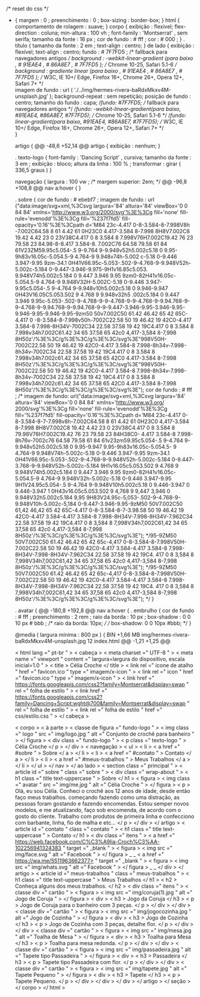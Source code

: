 /* reset do css */
* {
    margem :  0 ;
    preenchimento :  0 ;
    box-sizing : border-box;
  }
  html {
    comportamento de rolagem : suave;
  }
  corpo {
    exibição : flexível;
    flex-direction : coluna;
    min-altura :  100 vh ;
    font-family :  'Montserrat' , sem serifa;
    tamanho da fonte :  16 px ;
    cor de fundo :  # fff ;
    cor :  # 000 ;
  }
  . título {
    tamanho da fonte :  2 em ;
    text-align : centro;
  }
  de lado {
    exibição : flexível;
    text-align : centro;
    fundo :  # 7F7FD5 ;  /* fallback para navegadores antigos */
    background :  -webkit-linear-gradient (para baixo ,  # 91EAE4 ,  # 86A8E7 ,  # 7F7FD5 );  /* Chrome 10-25, Safari 5.1-6 */
    background :  gradiente linear (para baixo ,  # 91EAE4 ,  # 86A8E7 ,  # 7F7FD5 ); /* W3C, IE 10+/ Edge, Firefox 16+, Chrome 26+, Opera 12+, Safari 7+ */  
    imagem de fundo :  url ( './../img/hermes-rivera-baRdxMkxv4M-unsplash.jpg' );
    background-repeat : sem repetição;
    posição de fundo : centro;
    tamanho do fundo : capa;
    /*fundo: #7F7FD5; /* fallback para navegadores antigos */
    /*fundo: -webkit-linear-gradient(para baixo, #91EAE4, #86A8E7, #7F7FD5); /* Chrome 10-25, Safari 5.1-6 */
    /*fundo: linear-gradient(para baixo, #91EAE4, #86A8E7, #7F7FD5); /* W3C, IE 10+/ Edge, Firefox 16+, Chrome 26+, Opera 12+, Safari 7+ */  
  }
  
  artigo {
  @@ -48,6 +52,14 @@ artigo {
    exibição : nenhum;
  }
  
  . texto-logo {
    font-family :  'Dancing Script' , cursiva;
    tamanho da fonte :  3 em ;
    exibição : bloco;
    altura da linha :  100 % ;
    transformar :  girar ( 336,5 graus )
  }
  
  navegação {
    largura :  100 vw ;
    /* margem superior: 2em; */
  @@ -96,8 +108,8 @@ nav a:hover {
  }
  
  . sobre {
    cor de fundo :  # ebebf7 ;
    imagem de fundo :  url ("data:image/svg+xml,%3Csvg largura='84' altura='84' viewBox='0 0 84 84' xmlns='http://www.w3.org/2000/svg'%3E%3Cg fill='none' fill-rule='evenodd'%3E%3Cg fill='%237f7fd5' fill-opacity='0.16'%3E%3Cpath d='M84 23c-4.417 0-8-3.584-8-7.998V8h -7.002C64.58 8 61 4.42 61 0H23C0 4.417-3.584 8-7.998 8H8V7.002C8 19.42 4.42 23 0 23V38C4.417 0 8 3.584 8 7.998V76H7.002C19.42 76 23 79.58 23 84.98-8-8.417 3.584-8. 7.002C76 64.58 79.58 61 84 61V23ZM59.95c5.054-.5 9-9.764 9-9.948v52h5.002c5.18 0 9.95-9h83v16.05c-5.054.5-9 4.764-9 9.948v74h-5.002 c-5.18 0-9.446 3.947-9.95 9zm-34.1 0H41V66.95c-5.053-.502-9-4.768-9-9.948V52h-5.002c-5.184 0-9.447-3.946-9.975-9H1v16.85c5.053. 9.948V74h5.002c5.184 0 9.447 3.946 9.95 9zm0-82H41v16.05c-5.054.5-9 4.764-9 9.948V32H-5.002C-5.18 0-9.446 3.947-9.95c5.054-.5 9-4.764 9-9.948v10h5.002c5.18 0 9.946-9.947 0H43V16.05C5.053.502 9 4.768 9 9.948v32h5 .002c5.184 0 9.447 3.946 9.95c-5.053-.502-9-4.768-9-9-4.768-9-9-4.768-9-9.94.768-9-9-4.768-9-9.94.768-9-9.94.768-9-9-9.447-3.946-9.95-3.946-9.95-9.946-9.95-9.946-9.95-9zm50 50v7.002C50 61.42 46.42 65 42 65C-4.417 0 -8-3.584-8-7.998v50h-7002C22.58 50 19 46.42 19 42C0-4.417 3.584-8 7.998-8H34V-7002C34 22.58 37.58 19 42 19C4.417 0 8 3.584 8 7.998v34h7.002C61.42 34 65 37.58 65 42c0 4,417-3,584 8-7,998 8H50z'/%3E%3C/g%3E%3C/g%3E%3C/svg%3E"998V50H-7002C22.58 50 19 46.42 19 42C0-4.417 3.584-8 7.998-8h34v-7.998-8h34v-7002C34 22.58 37.58 19 42 19C4.417 0 8 3.584 8 7.998v34h7.002c61.42 34 65 37.58 65 42C0 4.417-3.584 8-7.998 8H50z'/%3E%3C/g%3E%3C/g%3E%3C/svg%3E"998V50H-7002C22.58 50 19 46.42 19 42C0-4.417 3.584-8 7.998-8h34v-7.998-8h34v-7002C34 22.58 37.58 19 42 19C4.417 0 8 3.584 8 7.998v34h7.002c61.42 34 65 37.58 65 42C0 4.417-3.584 8-7.998 8H50z'/%3E%3C/g%3E%3C/g%3E%3C/svg%3E");
    cor de fundo :  # fff ;
    /* imagem de fundo: url("data:image/svg+xml,%3Csvg largura='84' altura='84' viewBox='0 0 84 84' xmlns='http://www.w3.org/ 2000/svg'%3E%3Cg fill='none' fill-rule='evenodd'%3E%3Cg fill='%237f7fd5' fill-opacity='0.16'%3E%3Cpath d='M84 23c-4.417 0- 8-3.584-8-7-7.998v8h-7.002C64.58 8 61 4.42 61 0H23C0 4,417-3.584 8-7.998 8H8V7.002C8 19.42 4.42 23 0 23V38C4.417 0 8 3.584 8 79.98V76H7.002C19.42 76 23 79.58 23 84H38C0- 4.417 3.584-8 7.998-8h76v-7002c76 64.58 79.58 61 84 61v23zm59.95c5.054-.5 9-4.764 9-9.948v52h5.002c5.18 0 9.95-9.947 9.95-9h83v16.05c-5.054.5- 9 4.764-9 9.948V74h-5.002c-5.18 0-9.446 3.947-9.95 9zm-34.1 0H41V66.95c-5.053-.502-9-4.768-9-9.948V52h-5.002c-5.184 0-9.447-3.768-9-9.948V52h-5.002c-5.184 9H1v16.05c5.053.502 9 4.768 9 9.948V74h5.002c5.184 0 9.447 3.946 9.95 9zm0-82H41v16.05c-5.054.5-9 4.764-9 9.948V32h-5.002c-5.18 0-9.446 3.947-9.95 9H1V24.95c5.054-.5 9-4.764 9-9.948V10h5.002c5.18 0 9.446-3.947 0 9.446-3.947 1 0H43v16.05c5.053.502 9 4,768 9 9,447 3,946 0 9.948V32h5.002c5.184 9,95 9H83V24.95c-5,053-.502-9-4.768-9-9.948V10h-5.002c-5,184 0-9.447-3.946-9.95-9zM50 50V7.002C50 61,42 46,42 65 42 65C-4.417 0-8-3.584-8-7-3.98.58 50 19 46.42 19 42C0-4.417 3.584-4.417 3.584-8 7.998-8H34V-7.998-8H34V-7.962C34 22.58 37.58 19 42 19C4.417 0 8 3,584 8 7,998V34h7,002C61,42 34 65 37,58 65 42c0 4,417-3,584 8-7,998 8H50z'/%3E%3C/g%3E%3C/g%3E%3C/svg%3E"); */95-9ZM50 50V7.002C50 61.42 46.42 65 42 65c-4,417 0-8-3.584-8-7.998V50H-7.002C22.58 50 19 46.42 19 42C0-4.417 3.584-4.417 3.584-8 7.998-8H34V-7.998-8H34V-7.962C34 22.58 37.58 19 42 19C4. 417 0 8 3,584 8 7,998V34h7,002C61,42 34 65 37,58 65 42c0 4,417-3,584 8-7,998 8H50z'/%3E%3C/g%3E%3C/g%3E%3C/svg%3E"); */95-9ZM50 50V7.002C50 61.42 46.42 65 42 65c-4,417 0-8-3.584-8-7.998V50H-7.002C22.58 50 19 46.42 19 42C0-4.417 3.584-4.417 3.584-8 7.998-8H34V-7.998-8H34V-7.962C34 22.58 37.58 19 42 19C4. 417 0 8 3,584 8 7,998V34h7,002C61,42 34 65 37,58 65 42c0 4,417-3,584 8-7,998 8H50z'/%3E%3C/g%3E%3C/g%3E%3C/svg%3E"); */
  }
  
  . avatar {
  @@ -180,8 +192,8 @@ nav a:hover {
  . embrulho {
    cor de fundo :  # fff ;
    preenchimento :  2 rem ;
    raio da borda :  10 px ;
    box-shadow :  0  0  10 px  # bbb ;
    /* raio da borda: 10px; */
    /* box-shadow: 0 0 10px #bbb; */
  }
  
  @media ( largura mínima :  800 px ) {
   BIN +1,66 MB img/hermes-rivera-baRdxMkxv4M-unsplash.jpg 
   12 index.html 
  @@ -1,21 +1,25 @@
  <!DOCTYPEhtml >
  < html  lang =" pt-br " >
  < cabeça >
    < meta  charset =" UTF-8 " >
    < meta  name =" viewport " content =" largura=largura do dispositivo, escala inicial=1.0 " >
    < title > Célia Croche </ title >
    < link  rel =" ícone de atalho " href =" favicon.ico " type =" imagem/x-icon " >
    < link  rel =" icon " href =" favicon.ico " type =" imagem/x-icon " >
    < link  href =" https://fonts.googleapis.com/css2?family=Montserrat&display=swap " rel =" folha de estilo " >
    < link  href =" https://fonts.googleapis.com/css2?family=Dancing+Script:wght@700&family=Montserrat&display=swap "
      rel =" folha de estilo " >
    < link  rel =" folha de estilo " href =" css/estilo.css " >
  </ cabeça >
  
  < corpo >
    < à parte >
      < classe de figura  =" fundo-logo " >
        < img  class =" logo " src =" img/logo.jpg " alt =" Conjunto de crochê para banheiro " >
      </ figura >
      < div  class =" fundo-logo " >
        < p  class =" texto-logo " > Célia Croche </ p >
      </ div >
      <!-- <figure class="fundo-logo"> -->
        <!-- <img class="logo" src="img/logo.jpg" alt="Conjunto de croche para banheiro"> -->
      <!-- </figura> -->
      < navegação >
        < ul >
          < li >
            < a  href =" #sobre " > Sobre </ a >
          </ li >
          < li >
            < a  href =" #contato " > Contato </ a >
          </ li >
          < li >
            < a  href =" #meus-trabalhos " > Meus Trabalhos </ a >
          </ li >
        </ ul >
      </ nav >
    </ ao lado >
    < section  class =" principal " >
      < article  id =" sobre " class =" sobre " >
        < div  class =" wrap-about " >
          < h1  class =" title text-uppercase " > Sobre </ h1 >
          < figura >
            < img  class =" avatar " src =" img/me.jpg " alt =" Célia Croche " >
          </ figura >
          < p > Olá, eu sou Célia. Conheci o crochê aos 12 anos de idade, desde então faço meus trabalhos. começando fazendo
            como uma distração, as pessoas foram gostando e fazendo encomendas. Estou semper novos modelos, e
            me atualizando, faço sob encomenda, de acordo com o gosto do cliente. Trabalho com produtos de primeira linha
            e confecciono com barbante, linha, fio de malha e etc... </ p >
        </ div >
      </ artigo >
      <!-- <article id="redes-sociais" class="redes-sociais">
        <h1 class="title">Redes Sociais</h1>
        <p>Lorem ipsum dolor sit amet consectetur adipisicing elit. Ipsum, et repellendus eum omnis odio praesentium neque delectus? Repelendus reprehenderit inventore minus cum porro nobis, neque, et esse, est quos tempore.</p>
      </article> -->
      < article  id =" contato " class =" contato " >
        < h1  class =" title text-uppercase " > Contato </ h1 >
        < div  class =" itens " >
          < a  href =" https://web.facebook.com/C%C3%A9lia-Croch%C3%AA-102256941324383 " target =" _blank " >
            < figura >
              < img  src =" img/face.svg " alt =" Facebook " >
            </ figura >
          </a> _ _
          < a  href =" https://wa.me/5511963662377> " target =" _blank " >
            < figura >
              < img  src =" img/whats.svg " alt =" Facebook " >
            </ figura >
          </a> _ _
        </ div >
      </ artigo >
      < article  id =" meus-trabalhos " class =" meus-trabalhos " >
        < h1  class =" title text-uppercase " > Meus Trabalhos </ h1 >
        < h2 > Conheça alguns dos meus trabalhos. </ h2 >
        < div  class =" itens " >
          < classe div  =" cartão " >
            < figura >
              < img  src =" img/coruja(1).jpg " alt =" Jogo de Coruja " >
            </ figura >
            < div >
              < h3 >
                Jogo da Coruja
              </ h3 >
              < p >
                Jogo de Coruja para o banheiro com 3 peças.
              </ p >
            </ div >
          </ div >
          < classe div  =" cartão " >
            < figura >
              < img  src =" img/jogocozinha.jpg " alt =" Jogo de Cozinha " >
            </ figura >
            < div >
              < h3 >
                Jogo de Cozinha
              </ h3 >
              < p >
                Jogo de Cozinha com 3 peças, detalhe flor.
              </ p >
            </ div >
          </ div >
          < classe div  =" cartão " >
            < figura >
              < img  src =" img/mesa.jpg " alt =" Toalha de Mesa " >
            </ figura >
            < div >
              < h3 >
                Toalha para Mesa
              </ h3 >
              < p >
                Toalha para mesa redonda.
              </ p >
            </ div >
          </ div >
          < classe div  =" cartão " >
            < figura >
              < img  src =" img/passadeira.jpg " alt =" Tapete tipo Passadeira " >
            </ figura >
            < div >
              < h3 >
                Passadeira
              </ h3 >
              < p >
                Tapete tipo Passadeira com flor.
              </ p >
            </ div >
          </ div >
          < classe div  =" cartão " >
            < figura >
              < img  src =" img/tapete.jpg " alt =" Tapete Pequeno " >
            </ figura >
            < div >
              < h3 >
                Tapete
              </ h3 >
              < p >
                Tapete Pequeno.
              </ p >
            </ div >
          </ div >
        </ div >
      </ artigo >
    </ seção >
  </ corpo >
  </ html >
